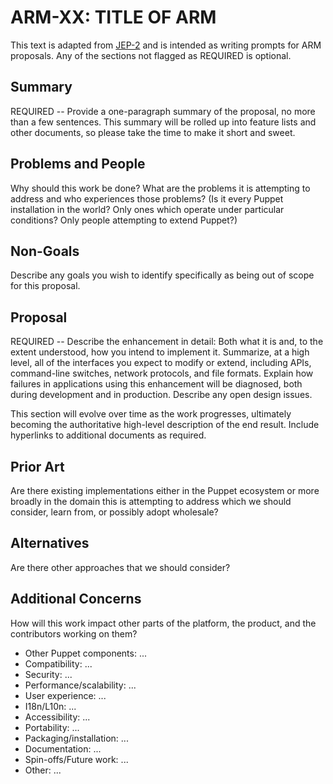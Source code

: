 ARM-XX: TITLE OF ARM
====================

This text is adapted from [JEP-2](http://openjdk.java.net/jeps/2)
and is intended as writing prompts for ARM proposals. Any of the
sections not flagged as REQUIRED is optional.

Summary
-------

REQUIRED -- Provide a one-paragraph summary of the proposal, no more
than a few sentences.  This summary will be rolled up into feature
lists and other documents, so please take the time to make it short
and sweet.

Problems and People
-------------------

Why should this work be done?  What are the problems it is attempting
to address and who experiences those problems? (Is it every Puppet
installation in the world? Only ones which operate under particular
conditions? Only people attempting to extend Puppet?)


Non-Goals
---------

Describe any goals you wish to identify specifically as being out of
scope for this proposal.


Proposal
--------

REQUIRED -- Describe the enhancement in detail: Both what it is and,
to the extent understood, how you intend to implement it.  Summarize,
at a high level, all of the interfaces you expect to modify or extend,
including APIs, command-line switches, network protocols,
and file formats.  Explain how failures in applications using this
enhancement will be diagnosed, both during development and in
production.  Describe any open design issues.

This section will evolve over time as the work progresses, ultimately
becoming the authoritative high-level description of the end result.
Include hyperlinks to additional documents as required.

Prior Art
---------
Are there existing implementations either in the Puppet ecosystem or
more broadly in the domain this is attempting to address which we should
consider, learn from, or possibly adopt wholesale?

Alternatives
------------
Are there other approaches that we should consider? 

Additional Concerns
-------------------

How will this work impact other parts of the platform, the product,
and the contributors working on them? 

- Other Puppet components: ...
- Compatibility: ...
- Security: ...
- Performance/scalability: ...
- User experience: ...
- I18n/L10n: ...
- Accessibility: ...
- Portability: ...
- Packaging/installation: ...
- Documentation: ...
- Spin-offs/Future work: ...
- Other: ...
